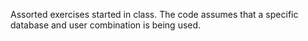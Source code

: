 Assorted exercises started in class.
The code assumes that a specific database and user combination is being used.
